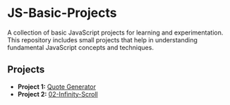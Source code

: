 # JS-Basic-Projects
A collection of basic JavaScript projects for learning and experimentation. This repository includes small projects that help in understanding fundamental JavaScript concepts and techniques.

## Projects

- **Project 1:** [Quote Generator](https://github.com/soumadip-dev/JS-Basic-Projects/tree/main/01-Quote-Generator)
- **Project 2:** [02-Infinity-Scroll](https://github.com/soumadip-dev/JS-Basic-Projects/tree/main/02-Infinity-Scroll)
